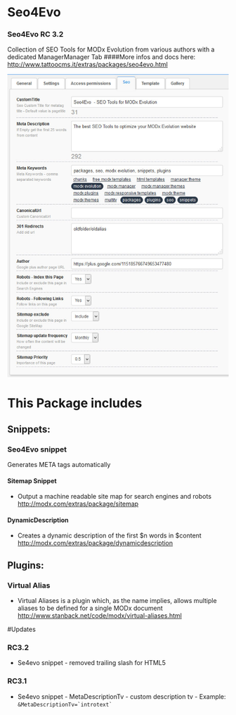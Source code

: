 Seo4Evo
=======
### Seo4Evo RC 3.2

Collection of SEO Tools for MODx Evolution from various authors with a dedicated ManagerManager Tab
####More infos and docs here:
http://www.tattoocms.it/extras/packages/seo4evo.html

![seo tab](https://raw.githubusercontent.com/Nicola1971/training-materials/master/Images/seo/seo4evo-tab.jpg)

# This Package includes   

## Snippets:
### Seo4Evo snippet 
Generates META tags automatically 

#### Sitemap Snippet 
* Output a machine readable site map for search engines and robots
http://modx.com/extras/package/sitemap

#### DynamicDescription
* Creates a dynamic description of the first $n words in $content
http://modx.com/extras/package/dynamicdescription

## Plugins:
### Virtual Alias
* Virtual Aliases is a plugin which, as the name implies, allows multiple aliases to be defined for a single MODx document
http://www.stanback.net/code/modx/virtual-aliases.html


 
#Updates
### RC3.2
* Se4evo snippet - removed trailing slash for HTML5 
### RC3.1
* Se4evo snippet - MetaDescriptionTv -  custom description tv - Example: ``` &MetaDescriptionTv=`introtext` ```

